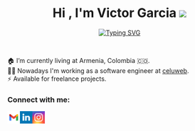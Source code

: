 <h1 align="center"><b>Hi , I'm Victor Garcia </b><img src="https://media.giphy.com/media/hvRJCLFzcasrR4ia7z/giphy.gif" width="35"></h1>


<p align="center">
<a href="https://git.io/typing-svg"><img src="https://readme-typing-svg.demolab.com?font=Fira+Code&duration=2000&pause=1000&center=true&vCenter=true&width=435&lines=Victor+Manuel+Garcia+Hurtado+;Mobile+Developer" alt="Typing SVG" /></a>
</p>
<br>

🏠 I’m currently living at Armenia, Colombia 🇨🇴.<br/>
👨‍💻 Nowadays I'm working as a software engineer at [celuweb].<br/>
⚡  Available for freelance projects.<br/>

### Connect with me:

[<img align="left" alt="Gmail" width="28px" src="https://raw.githubusercontent.com/edent/SuperTinyIcons/master/images/svg/gmail.svg" />][gmail]
[<img align="left" alt="LinkedIn" width="28px" src="https://raw.githubusercontent.com/edent/SuperTinyIcons/master/images/svg/linkedin.svg" />][linkedin]
[<img align="left" alt="Instagram" width="28px" src="https://raw.githubusercontent.com/edent/SuperTinyIcons/master/images/svg/instagram.svg" />][instagram]

<br/>
<br/>

[celuweb]: https://www.celuweb.com
[linkedin]: https://www.linkedin.com/in/victor-manuel-garcia-hurtado-0700a21b7/
[gmail]: mailto:vmgarciahurtado@gmail.com
[instagram]: https://www.instagram.com/vm_garciah/
